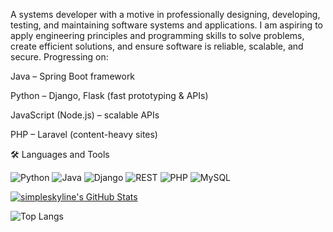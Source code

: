 A systems developer with a motive in professionally designing, developing, testing, and maintaining software systems and applications.
I am aspiring to apply engineering principles and programming skills to solve problems, create efficient solutions, and ensure software is reliable, scalable, and secure.
Progressing on:

Java – Spring Boot framework

Python – Django, Flask (fast prototyping & APIs)

JavaScript (Node.js) – scalable APIs

PHP – Laravel (content-heavy sites)




🛠️ Languages and Tools

![Python](https://img.shields.io/badge/Python-3776AB?style=for-the-badge&logo=python&logoColor=white)
![Java](https://img.shields.io/badge/Java-007396?style=for-the-badge&logo=java&logoColor=white)
![Django](https://img.shields.io/badge/Django-092E20?style=for-the-badge&logo=django&logoColor=white)
![REST](https://img.shields.io/badge/REST-02569B?style=for-the-badge&logo=fastapi&logoColor=white)
![PHP](https://img.shields.io/badge/PHP-777BB4?style=for-the-badge&logo=php&logoColor=white)
<img src="https://img.shields.io/badge/MySQL-4479A1?style=for-the-badge&logo=mysql&logoColor=white" alt="MySQL">


[![simpleskyline's GitHub Stats](https://github-readme-stats.vercel.app/api?username=simpleskyline&show_icons=true&theme=radical)](https://github.com/simpleskyline/github-readme-stats)

![Top Langs](https://github-readme-stats.vercel.app/api/top-langs/?username=Simpleskyline&layout=compact&theme=tokyonight)

